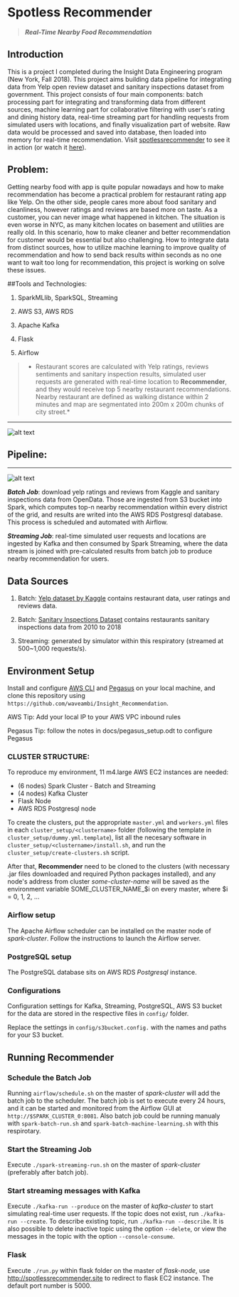# Spotless Recommender
> ***Real-Time Nearby Food Recommendation***

## Introduction

This is a project I completed during the Insight Data Engineering program (New York, Fall 2018). This project aims building data pipeline for integrating data from Yelp open review dataset and sanitary inspections dataset from government. This project consists of four main components: batch processing part for
integrating and transforming data from different sources, machine learning part for collaborative filtering with user's rating and dining history data, real-time streaming part for handling requests from simulated users with locations, and finally visualization part of website. Raw data would be processed and
saved into database, then loaded into memory for real-time recommendation. Visit [spotlessrecommender](http://spotlessrecommender.site) to see it in action (or watch it [here](https://www.youtube.com/watch?v=pI_qaubQ47Q)).

## Problem:

Getting nearby food with app is quite popular nowadays and how to make recommendation has become a practical problem for restaurant rating app like Yelp. On the other side, people cares more about food sanitary and cleanliness, however ratings and reviews are based more on taste. As a customer,
you can never image what happened in kitchen. The situation is even worse in NYC, as many kitchen locates on basement and utilities are really old. In this scenario, how to make cleaner and better recommendation for customer would be essential but also challenging. How to integrate data from distinct
sources, how to utilize machine learning to improve quality of recommendation and how to send back results within seconds as no one want to wait too long for recommendation, this project is working on solve these issues.

##Tools and Technologies:

  1. SparkMLlib, SparkSQL, Streaming

  2. AWS S3, AWS RDS

  3. Apache Kafka

  4. Flask

  5. Airflow

> * Restaurant scores are calculated with Yelp ratings, reviews sentiments and sanitary inspection results, simulated user requests are generated with real-time location to **Recommender**, and they would receive top 5 nearby restaurant recommendations. Nearby restaurant are defined as walking distance
 within 2 minutes and map are segmentated into 200m x 200m chunks of city street.*

-----------------

![alt text](https://github.com/waveambi/Insight_Recommendation/raw/master/docs/map.png "Food Map")

## Pipeline:

-----------------

![alt text](https://github.com/waveambi/Insight_Recommendation/raw/master/docs/Pipeline.png "Recommender Pipeline")

***Batch Job***: download yelp ratings and reviews from Kaggle and sanitary inspections data from OpenData. Those are ingested from S3 bucket into Spark, which computes top-n nearby recommendation within every district of the grid, and results are writed into the AWS RDS Postgresql database. This process is scheduled and automated with Airflow.

***Streaming Job***: real-time simulated user requests and locations are ingested by Kafka and then consumed by Spark Streaming, where the data stream is joined with pre-calculated results from batch job to produce nearby recommendation for users.

## Data Sources

  1. Batch: [Yelp dataset by Kaggle](https://www.kaggle.com/yelp-dataset/yelp-dataset) contains restaurant data, user ratings and reviews data.

  2. Batch: [Sanitary Inspections Dataset](https://opendata.lasvegasnevada.gov/Public-Safety/Restaurant-Inspections/q8ye-5kwk) contains restaurants sanitary inspections data from 2010 to 2018

  2. Streaming: generated by simulator within this respiratory (streamed at 500~1,000 requests/s).

## Environment Setup

Install and configure [AWS CLI](https://aws.amazon.com/cli/) and [Pegasus](https://github.com/InsightDataScience/pegasus) on your local machine, and clone this repository using
`https://github.com/waveambi/Insight_Recommendation`.

AWS Tip: Add your local IP to your AWS VPC inbound rules

Pegasus Tip: follow the notes in docs/pegasus_setup.odt to configure Pegasus

### CLUSTER STRUCTURE:

To reproduce my environment, 11 m4.large AWS EC2 instances are needed:

- (6 nodes) Spark Cluster - Batch and Streaming
- (4 nodes) Kafka Cluster
- Flask Node
- AWS RDS Postgresql node

To create the clusters, put the appropriate `master.yml` and `workers.yml` files in each `cluster_setup/<clustername>` folder (following the template in `cluster_setup/dummy.yml.template`), list all the necesary software in `cluster_setup/<clustername>/install.sh`, and run the `cluster_setup/create-clusters.sh` script.

After that, **Recommender** need to be cloned to the clusters (with necessary .jar files downloaded and required Python packages installed), and any node's address from cluster *some-cluster-name* will be saved as the environment variable SOME_CLUSTER_NAME_$i on every master, where $i = 0, 1, 2, ...

### Airflow setup

The Apache Airflow scheduler can be installed on the master node of *spark-cluster*. Follow the instructions to launch the Airflow server.


### PostgreSQL setup
The PostgreSQL database sits on AWS RDS *Postgresql* instance.

### Configurations
Configuration settings for Kafka, Streaming, PostgreSQL, AWS S3 bucket for the data are stored in the respective files in `config/` folder.

Replace the settings in `config/s3bucket.config.` with the names and paths for your S3 bucket.

## Running Recommender

### Schedule the Batch Job
Running `airflow/schedule.sh` on the master of *spark-cluster* will add the batch job to the scheduler. The batch job is set to execute every 24 hours, and it can be started and monitored from the Airflow GUI at `http://$SPARK_CLUSTER_0:8081`.
Also batch job could be running manualy with `spark-batch-run.sh` and `spark-batch-machine-learning.sh` with this respirotary.

### Start the Streaming Job
Execute `./spark-streaming-run.sh` on the master of *spark-cluster* (preferably after batch job).

### Start streaming messages with Kafka
Execute `./kafka-run --produce` on the master of *kafka-cluster* to start simulating real-time user requests.
If the topic does not exist, run `./kafka-run --create`. To describe existing topic, run `./kafka-run --describe`.
It is also possible to delete inactive topic using the option `--delete`, or view the messages in the topic with the option `--console-consume`.

### Flask
Execute `./run.py` within flask folder on the master of *flask-node*, use http://spotlessrecommender.site to redirect to flask EC2 instance.
The default port number is 5000.
